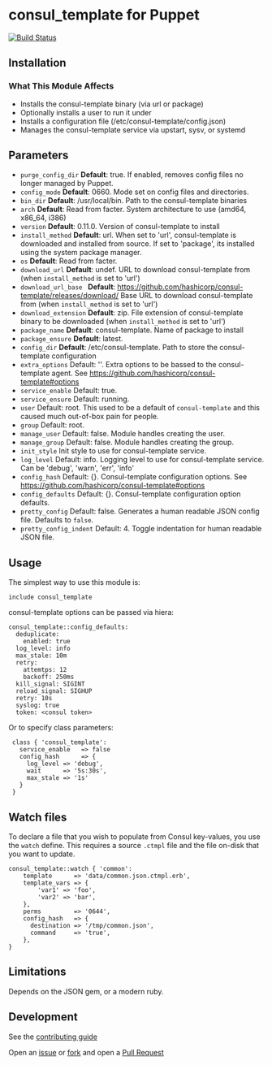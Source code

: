# consul_template for Puppet

[![Build Status](https://travis-ci.org/BashtonLtd/puppet-consul_template.svg?branch=master)](https://travis-ci.org/BashtonLtd/puppet-consul_template)

## Installation

### What This Module Affects

* Installs the consul-template binary (via url or package)
* Optionally installs a user to run it under
* Installs a configuration file (/etc/consul-template/config.json)
* Manages the consul-template service via upstart, sysv, or systemd


## Parameters

- `purge_config_dir` **Default**: true. If enabled, removes config files no longer managed by Puppet.
- `config_mode` **Default**: 0660. Mode set on config files and directories.
- `bin_dir` **Default**: /usr/local/bin. Path to the consul-template binaries
- `arch` **Default**: Read from facter. System architecture to use (amd64, x86_64, i386)
- `version` **Default**: 0.11.0. Version of consul-template to install
- `install_method` **Default**: url. When set to 'url', consul-template is downloaded and installed from source. If
set to 'package', its installed using the system package manager.
- `os` **Default**: Read from facter.
- `download_url` **Default**: undef. URL to download consul-template from (when `install_method` is set to 'url')
- `download_url_base ` **Default**: https://github.com/hashicorp/consul-template/releases/download/ Base URL to download consul-template from (when `install_method` is set to 'url')
- `download_extension` **Default**: zip. File extension of consul-template binary to be downloaded (when `install_method` is set to 'url')
- `package_name` **Default**: consul-template. Name of package to install
- `package_ensure` **Default**: latest.
- `config_dir` **Default**: /etc/consul-template. Path to store the consul-template configuration
- `extra_options` Default: ''. Extra options to be bassed to the consul-template agent. See https://github.com/hashicorp/consul-template#options
- `service_enable` Default: true.
- `service_ensure` Default: running.
- `user` Default: root. This used to be a default of `consul-template` and this caused much out-of-box pain for people.
- `group` Default: root.
- `manage_user` Default: false. Module handles creating the user.
- `manage_group` Default: false. Module handles creating the group.
- `init_style` Init style to use for consul-template service.
- `log_level` Default: info. Logging level to use for consul-template service. Can be 'debug', 'warn', 'err', 'info'
- `config_hash` Default: {}. Consul-template configuration options. See https://github.com/hashicorp/consul-template#options
- `config_defaults` Default: {}. Consul-template configuration option defaults.
- `pretty_config` Default: false. Generates a human readable JSON config file. Defaults to `false`.
- `pretty_config_indent` Default: 4. Toggle indentation for human readable JSON file.



## Usage

The simplest way to use this module is:
```puppet
include consul_template
```

consul-template options can be passed via hiera:

```
consul_template::config_defaults:
  deduplicate:
    enabled: true
  log_level: info
  max_stale: 10m
  retry:
    attemtps: 12
    backoff: 250ms
  kill_signal: SIGINT
  reload_signal: SIGHUP
  retry: 10s
  syslog: true
  token: <consul token>
```

Or to specify class parameters:

```puppet
 class { 'consul_template':
   service_enable   => false
   config_hash      => {
     log_level => 'debug',
     wait      => '5s:30s',
     max_stale => '1s'
   }
 }
```

## Watch files

To declare a file that you wish to populate from Consul key-values, you use the
`watch` define. This requires a source `.ctmpl` file and the file on-disk
that you want to update.

```puppet
consul_template::watch { 'common':
    template      => 'data/common.json.ctmpl.erb',
    template_vars => {
        'var1' => 'foo',
        'var2' => 'bar',
    },
    perms         => '0644',
    config_hash   => {
      destination => '/tmp/common.json',
      command     => 'true',
    },
}
```

## Limitations

Depends on the JSON gem, or a modern ruby.

## Development

See the [contributing guide](CONTRIBUTING.md)

Open an [issue](https://github.com/gdhbashton/puppet-consul_template/issues) or
[fork](https://github.com/gdhbashton/puppet-consul_template/fork) and open a
[Pull Request](https://github.com/gdhbashton/puppet-consul_template/pulls)
